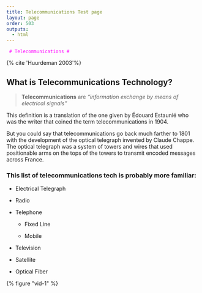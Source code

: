```yaml
---
title: Telecommunications Test page
layout: page
order: 503
outputs:
  - html
---
```

<code style="color : magenta"> # Telecommunications # </code>

{% cite 'Huurdeman 2003'%}

## What is Telecommunications Technology? ## 

>**Telecommunications** are _“information exchange by means of electrical signals”_

This definition is a translation of the one given by Édouard Estaunié who was the writer that coined the term telecommunications in 1904.

But you could say that telecommunications go back much farther to 1801 with the development of the optical telegraph invented by Claude Chappe. The optical telegraph was a system of towers and wires that used positionable arms on the tops of the towers to transmit encoded messages across France.

### This list of telecommunications tech is probably more familiar: ###

- Electrical Telegraph

- Radio

- Telephone
  
  - Fixed Line
  
  - Mobile

- Television

- Satellite

- Optical Fiber

{% figure "vid-1" %}
